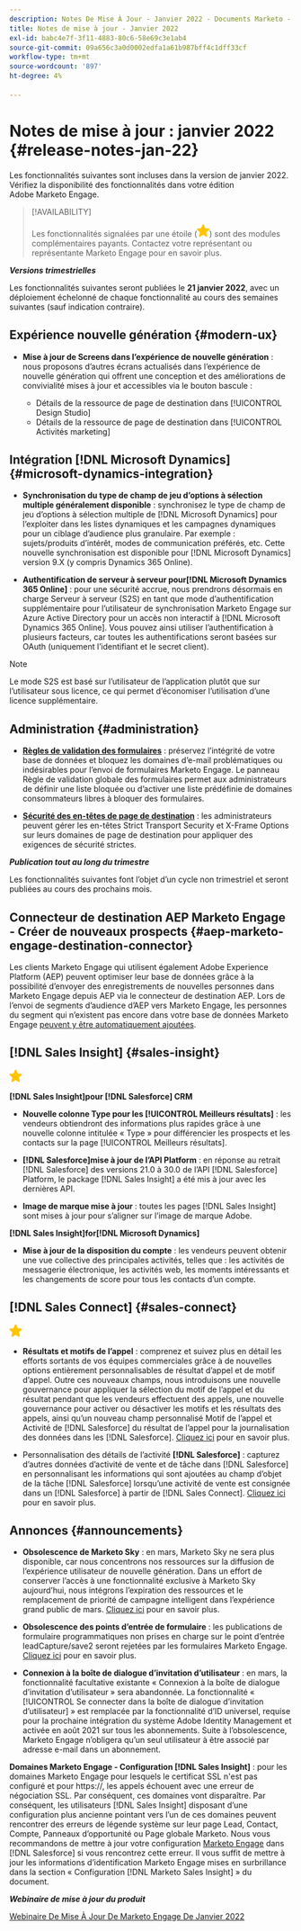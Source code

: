 ```yaml
---
description: Notes De Mise À Jour - Janvier 2022 - Documents Marketo - Documentation Du Produit
title: Notes de mise à jour - Janvier 2022
exl-id: babc4e7f-3f11-4883-80c6-58e69c3e1ab4
source-git-commit: 09a656c3a0d0002edfa1a61b987bff4c1dff33cf
workflow-type: tm+mt
source-wordcount: '897'
ht-degree: 4%

---
```


# Notes de mise à jour : janvier 2022 {#release-notes-jan-22}

Les fonctionnalités suivantes sont incluses dans la version de janvier 2022. Vérifiez la disponibilité des fonctionnalités dans votre édition Adobe Marketo Engage.

>[!AVAILABILITY]
>
>Les fonctionnalités signalées par une étoile (![étoile](assets/yellow-star.png)) sont des modules complémentaires payants. Contactez votre représentant ou représentante Marketo Engage pour en savoir plus.

**_Versions trimestrielles_**

Les fonctionnalités suivantes seront publiées le **21 janvier 2022**, avec un déploiement échelonné de chaque fonctionnalité au cours des semaines suivantes (sauf indication contraire).

## Expérience nouvelle génération {#modern-ux}

* **Mise à jour de Screens dans l’expérience de nouvelle génération** : nous proposons d’autres écrans actualisés dans l’expérience de nouvelle génération qui offrent une conception et des améliorations de convivialité mises à jour et accessibles via le bouton bascule :

   * Détails de la ressource de page de destination dans [!UICONTROL Design Studio]
   * Détails de la ressource de page de destination dans [!UICONTROL Activités marketing]

## Intégration [!DNL Microsoft Dynamics] {#microsoft-dynamics-integration}

* **Synchronisation du type de champ de jeu d’options à sélection multiple généralement disponible** : synchronisez le type de champ de jeu d’options à sélection multiple de [!DNL Microsoft Dynamics] pour l’exploiter dans les listes dynamiques et les campagnes dynamiques pour un ciblage d’audience plus granulaire. Par exemple : sujets/produits d’intérêt, modes de communication préférés, etc. Cette nouvelle synchronisation est disponible pour [!DNL Microsoft Dynamics] version 9.X (y compris Dynamics 365 Online).

* **Authentification de serveur à serveur pour[!DNL Microsoft Dynamics 365 Online]** : pour une sécurité accrue, nous prendrons désormais en charge Serveur à serveur (S2S) en tant que mode d’authentification supplémentaire pour l’utilisateur de synchronisation Marketo Engage sur Azure Active Directory pour un accès non interactif à [!DNL Microsoft Dynamics 365 Online]. Vous pouvez ainsi utiliser l’authentification à plusieurs facteurs, car toutes les authentifications seront basées sur OAuth (uniquement l’identifiant et le secret client).

>[!NOTE]
>
>Le mode S2S est basé sur l’utilisateur de l’application plutôt que sur l’utilisateur sous licence, ce qui permet d’économiser l’utilisation d’une licence supplémentaire.

## Administration {#administration}

* **[Règles de validation des formulaires](/help/marketo/product-docs/administration/settings/global-form-validation-rules.md)** : préservez l’intégrité de votre base de données et bloquez les domaines d’e-mail problématiques ou indésirables pour l’envoi de formulaires Marketo Engage. Le panneau Règle de validation globale des formulaires permet aux administrateurs de définir une liste bloquée ou d’activer une liste prédéfinie de domaines consommateurs libres à bloquer des formulaires.

* **[Sécurité des en-têtes de page de destination](/help/marketo/product-docs/administration/settings/landing-page-headers.md)** : les administrateurs peuvent gérer les en-têtes Strict Transport Security et X-Frame Options sur leurs domaines de page de destination pour appliquer des exigences de sécurité strictes.

**_Publication tout au long du trimestre_**

Les fonctionnalités suivantes font l’objet d’un cycle non trimestriel et seront publiées au cours des prochains mois.

## Connecteur de destination AEP Marketo Engage - Créer de nouveaux prospects {#aep-marketo-engage-destination-connector}

Les clients Marketo Engage qui utilisent également Adobe Experience Platform (AEP) peuvent optimiser leur base de données grâce à la possibilité d’envoyer des enregistrements de nouvelles personnes dans Marketo Engage depuis AEP via le connecteur de destination AEP. Lors de l’envoi de segments d’audience d’AEP vers Marketo Engage, les personnes du segment qui n’existent pas encore dans votre base de données Marketo Engage [peuvent y être automatiquement ajoutées](/help/marketo/product-docs/core-marketo-concepts/smart-lists-and-static-lists/static-lists/push-an-adobe-experience-platform-segment-to-a-marketo-static-list.md).

## [!DNL Sales Insight] {#sales-insight}

![(étoile)](assets/yellow-star.png)

**[!DNL Sales Insight]pour [!DNL Salesforce] CRM**

* **Nouvelle colonne Type pour les [!UICONTROL Meilleurs résultats]** : les vendeurs obtiendront des informations plus rapides grâce à une nouvelle colonne intitulée « Type » pour différencier les prospects et les contacts sur la page [!UICONTROL Meilleurs résultats].

* **[!DNL Salesforce]mise à jour de l’API Platform** : en réponse au retrait [!DNL Salesforce] des versions 21.0 à 30.0 de l’API [!DNL Salesforce] Platform, le package [!DNL Sales Insight] a été mis à jour avec les dernières API.

* **Image de marque mise à jour** : toutes les pages [!DNL Sales Insight] sont mises à jour pour s’aligner sur l’image de marque Adobe.

**[!DNL Sales Insight]for[!DNL Microsoft Dynamics]**

* **Mise à jour de la disposition du compte** : les vendeurs peuvent obtenir une vue collective des principales activités, telles que : les activités de messagerie électronique, les activités web, les moments intéressants et les changements de score pour tous les contacts d’un compte.

## [!DNL Sales Connect] {#sales-connect}

![(étoile)](assets/yellow-star.png)

* **Résultats et motifs de l’appel** : comprenez et suivez plus en détail les efforts sortants de vos équipes commerciales grâce à de nouvelles options entièrement personnalisables de résultat d’appel et de motif d’appel. Outre ces nouveaux champs, nous introduisons une nouvelle gouvernance pour appliquer la sélection du motif de l’appel et du résultat pendant que les vendeurs effectuent des appels, une nouvelle gouvernance pour activer ou désactiver les motifs et les résultats des appels, ainsi qu’un nouveau champ personnalisé Motif de l’appel et Activité de [!DNL Salesforce] du résultat de l’appel pour la journalisation des données dans les [!DNL Salesforce]. [Cliquez ici](https://nation.marketo.com/t5/product-blogs/sales-connect-enhancements-to-call-outcomes-q1-22-release/ba-p/319812) pour en savoir plus.

* Personnalisation des détails de l’activité **[!DNL Salesforce]** : capturez d’autres données d’activité de vente et de tâche dans [!DNL Salesforce] en personnalisant les informations qui sont ajoutées au champ d’objet de la tâche [!DNL Salesforce] lorsqu’une activité de vente est consignée dans un [!DNL Salesforce] à partir de [!DNL Sales Connect]. [Cliquez ici](https://nation.marketo.com/t5/product-blogs/sales-connect-enahncements-to-activity-logging-to-salesforce-q1/ba-p/319819) pour en savoir plus.

## Annonces {#announcements}

* **Obsolescence de Marketo Sky** : en mars, Marketo Sky ne sera plus disponible, car nous concentrons nos ressources sur la diffusion de l’expérience utilisateur de nouvelle génération. Dans un effort de conserver l’accès à une fonctionnalité exclusive à Marketo Sky aujourd’hui, nous intégrons l’expiration des ressources et le remplacement de priorité de campagne intelligent dans l’expérience grand public de mars. [Cliquez ici](https://nation.marketo.com/t5/the-modern-ux/marketo-sky-deprecation-notice/ba-p/320115#M33) pour en savoir plus.

* **Obsolescence des points d’entrée de formulaire** : les publications de formulaire programmatiques non prises en charge sur le point d’entrée leadCapture/save2 seront rejetées par les formulaires Marketo Engage. [Cliquez ici](https://nation.marketo.com/t5/product-documents/updated-october-2021-upcoming-changes-to-the-marketo-engage-form/ta-p/306631) pour en savoir plus.

* **Connexion à la boîte de dialogue d’invitation d’utilisateur** : en mars, la fonctionnalité facultative existante « Connexion à la boîte de dialogue d’invitation d’utilisateur » sera abandonnée. La fonctionnalité « [!UICONTROL Se connecter dans la boîte de dialogue d’invitation d’utilisateur] » est remplacée par la fonctionnalité d’ID universel, requise pour la prochaine intégration du système Adobe Identity Management et activée en août 2021 sur tous les abonnements. Suite à l’obsolescence, Marketo Engage n’obligera qu’un seul utilisateur à être associé par adresse e-mail dans un abonnement.

**Domaines Marketo Engage - Configuration [!DNL Sales Insight]** : pour les domaines Marketo Engage pour lesquels le certificat SSL n&#39;est pas configuré et pour https://, les appels échouent avec une erreur de négociation SSL. Par conséquent, ces domaines vont disparaître. Par conséquent, les utilisateurs [!DNL Sales Insight] disposant d’une configuration plus ancienne pointant vers l’un de ces domaines peuvent rencontrer des erreurs de légende système sur leur page Lead, Contact, Compte, Panneaux d’opportunité ou Page globale Marketo. Nous vous recommandons de mettre à jour votre configuration [Marketo Engage](/help/marketo/product-docs/marketo-sales-insight/msi-for-salesforce/configuration/configure-marketo-sales-insight-in-salesforce-enterprise-unlimited.md) dans [!DNL Salesforce] si vous rencontrez cette erreur. Il vous suffit de mettre à jour les informations d’identification Marketo Engage mises en surbrillance dans la section « Configuration [!DNL Marketo Sales Insight] » du document.

**_Webinaire de mise à jour du produit_**

[Webinaire De Mise À Jour De Marketo Engage De Janvier 2022](https://engage.marketo.com/2022_January_Release_Webinar_DemandPage.html)

